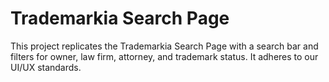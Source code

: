 # Trademarkia Search Page

This project replicates the Trademarkia Search Page with a search bar and filters for owner, law firm, attorney, and trademark status. It adheres to our UI/UX standards.

